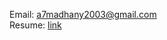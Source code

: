 Email: a7madhany2003@gmail.com <br>
Resume: [link](https://drive.google.com/file/d/1hZaMkBemRmp-_qKVNsD96jgLwqJvuync/view?usp=sharing)
